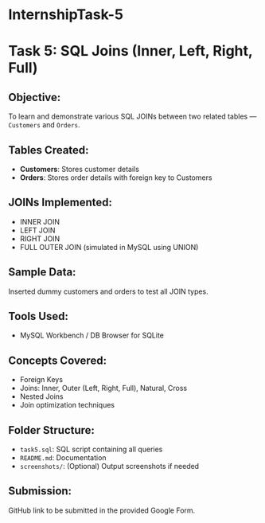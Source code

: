 # InternshipTask-5

# Task 5: SQL Joins (Inner, Left, Right, Full)

## Objective:
To learn and demonstrate various SQL JOINs between two related tables — `Customers` and `Orders`.

## Tables Created:
- **Customers**: Stores customer details
- **Orders**: Stores order details with foreign key to Customers

## JOINs Implemented:
- INNER JOIN
- LEFT JOIN
- RIGHT JOIN
- FULL OUTER JOIN (simulated in MySQL using UNION)

## Sample Data:
Inserted dummy customers and orders to test all JOIN types.

## Tools Used:
- MySQL Workbench / DB Browser for SQLite

## Concepts Covered:
- Foreign Keys
- Joins: Inner, Outer (Left, Right, Full), Natural, Cross
- Nested Joins
- Join optimization techniques

## Folder Structure:
- `task5.sql`: SQL script containing all queries
- `README.md`: Documentation
- `screenshots/`: (Optional) Output screenshots if needed

## Submission:
GitHub link to be submitted in the provided Google Form.
